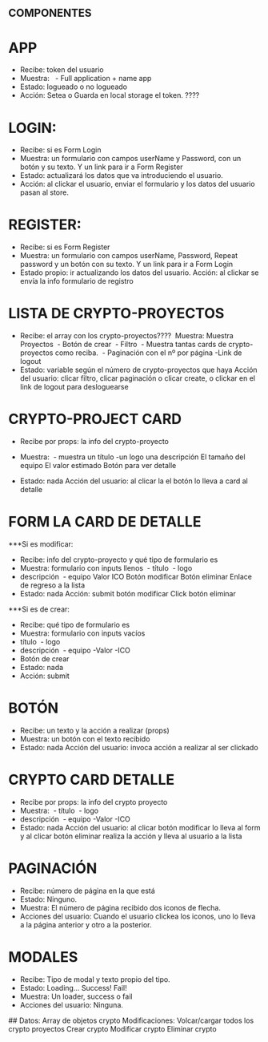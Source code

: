 ## COMPONENTES

# APP

- Recibe: token del usuario
- Muestra:
    - Full application + name app
- Estado: logueado o no logueado
- Acción: Setea o Guarda en local storage el token. ????

# LOGIN:

- Recibe: si es Form Login
- Muestra: un formulario con campos userName y Password, con un botón y su texto. Y
  un link para ir a Form Register
- Estado: actualizará los datos que va introduciendo el usuario.
- Acción: al clickar el usuario, enviar el formulario y los datos del usuario pasan al store.

# REGISTER:

- Recibe: si es Form Register
- Muestra: un formulario con campos userName, Password, Repeat password y un botón con su texto. Y un link para ir a Form Login
- Estado propio: ir actualizando los datos del usuario.
  Acción: al clickar se envía la info formulario de registro

# LISTA DE CRYPTO-PROYECTOS

- Recibe: el array con los crypto-proyectos???? 
  Muestra:
  Muestra Proyectos
   - Botón de crear
   - Filtro
   - Muestra tantas cards de crypto-proyectos como reciba.
   - Paginación con el nº por página
  -Link de logout
- Estado: variable según el número de crypto-proyectos que haya
  Acción del usuario: clicar filtro, clicar paginación o clicar create, o clickar en el link de logout para desloguearse

# CRYPTO-PROJECT CARD

- Recibe por props: la info del crypto-proyecto
- Muestra:
   - muestra un título
  -un logo
  una descripción
  El tamaño del equipo
  El valor estimado
  Botón para ver detalle

- Estado: nada
  Acción del usuario: al clicar la el botón lo lleva a card al detalle

# FORM LA CARD DE DETALLE

\*\*\*Si es modificar:

- Recibe: info del crypto-proyecto y qué tipo de formulario es
- Muestra: formulario con inputs llenos
   - título
   - logo
- descripción
   - equipo
  Valor
  ICO
  Botón modificar
  Botón eliminar
  Enlace de regreso a la lista
- Estado: nada
  Acción: submit botón modificar
  Click botón eliminar

\*\*\*Si es de crear:

- Recibe: qué tipo de formulario es
- Muestra: formulario con inputs vacíos
- título
   - logo
- descripción
   - equipo
  -Valor
  -ICO
- Botón de crear
- Estado: nada
- Acción: submit

# BOTÓN

- Recibe: un texto y la acción a realizar (props)
- Muestra: un botón con el texto recibido
- Estado: nada
  Acción del usuario: invoca acción a realizar al ser clickado

# CRYPTO CARD DETALLE

- Recibe por props: la info del crypto proyecto
- Muestra:
   - título
   - logo
- descripción
   - equipo
  -Valor
  -ICO
- Estado: nada
  Acción del usuario: al clicar botón modificar lo lleva al form y al clicar botón eliminar realiza la acción y lleva al usuario a la lista

# PAGINACIÓN

- Recibe: número de página en la que está
- Estado: Ninguno.
- Muestra: El número de página recibido dos iconos de flecha.
- Acciones del usuario: Cuando el usuario clickea los iconos, uno lo lleva a la página anterior y otro a la posterior.

# MODALES

- Recibe: Tipo de modal y texto propio del tipo.
- Estado:
  Loading…
  Success!
  Fail!
- Muestra: Un loader, success o fail
- Acciones del usuario: Ninguna.

## Datos: Array de objetos crypto
Modificaciones:
Volcar/cargar todos los crypto proyectos
Crear crypto
Modificar crypto
Eliminar crypto
